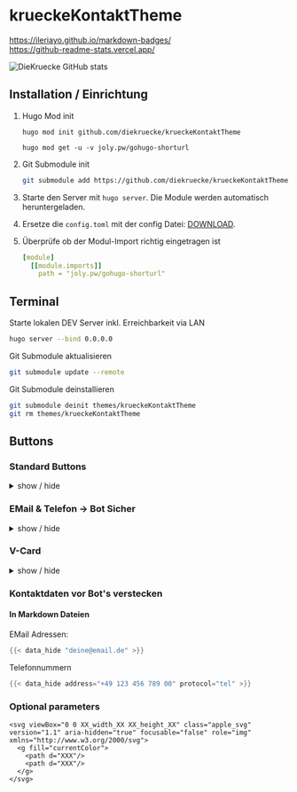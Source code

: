 # krueckeKontaktTheme

https://ileriayo.github.io/markdown-badges/  
https://github-readme-stats.vercel.app/

![DieKruecke GitHub stats](https://github-readme-stats.vercel.app/api?username=diekruecke&show_icons=true&theme=dark)

## Installation / Einrichtung

1. Hugo Mod init

    ```shell
    hugo mod init github.com/diekruecke/krueckeKontaktTheme

    hugo mod get -u -v joly.pw/gohugo-shorturl
    ```

2. Git Submodule init

    ```bash
    git submodule add https://github.com/diekruecke/krueckeKontaktTheme themes/krueckeKontaktTheme
    ```

3. Starte den Server mit `hugo server`. Die Module werden automatisch heruntergeladen.

4. Ersetze die `config.toml` mit der config Datei: [DOWNLOAD]( https://minhaskamal.github.io/DownGit/#/home?url=https://github.com/diekruecke/krueckeKontaktTheme/blob/main/hugo.toml ).

5. Überprüfe ob der Modul-Import richtig eingetragen ist

    ```yaml
    [module]
      [[module.imports]]
        path = "joly.pw/gohugo-shorturl"
    ```

## Terminal

Starte lokalen DEV Server inkl. Erreichbarkeit via LAN
```zsh
hugo server --bind 0.0.0.0 
```

Git Submodule aktualisieren
```zsh
git submodule update --remote  
```

Git Submodule deinstallieren
```zsh
git submodule deinit themes/krueckeKontaktTheme
git rm themes/krueckeKontaktTheme
```

## Buttons

### Standard Buttons
<details>
<summary>show / hide</summary>

```go
Whatsapp
{{< kontakt_button type="whatsapp" href="/l/wa" text="Whatsapp" >}}

Instagram
{{< kontakt_button type="instagram" href="/l/insta" text="Instagram" >}}

Discord
{{< kontakt_button type="discord" href="/l/dc" text="Discord" >}}

Facebook
{{< kontakt_button type="facebook" href="/l/fb" text="Facebook" >}}

Twitch
{{< kontakt_button type="twitch" href="/l/tw" text="Twitch" >}}

Youtube
{{< kontakt_button type="youtube" href="/l/yt" text="Youtube" >}}

Link
{{< kontakt_button type="link" href="https://www.diekruecke.de/" text="Private Kontaktdaten" >}}
{{< kontakt_button type="link" href="/button-test-area" text="Button Test Area" >}}
```
</details>

### EMail & Telefon -> Bot Sicher
<details>
<summary>show / hide</summary>

```toml
EMail 
{{< kontakt_button_hidden type="email" href="deine@email.de" text="E-Mail" >}}

Telefon
{{< kontakt_button_hidden type="phone" protocol="tel" href="+1234567890123" text="Mobile" >}}
```
</details>

### V-Card
<details>
<summary>show / hide</summary>

#### Code Block
```go
{{< kontakt_button_vcard type="contact" text="Kontakt Speichern" >}}
```

#### V-Card Speicherort

<details>
<summary>VCard für Apple Systeme (iPhone, iPad, iPod, Mac)</summary>
```markdown
/vcard/robin_schroeter_apple.vcf
```
</details>

<details>
<summary>VCard für alle sonstigen Systeme (Windows, Android, alles was nicht als Apple erkannt wird)</summary>
```markdown
/vcard/robin_schroeter.vcf
```
</details>

</details>



### Kontaktdaten vor Bot's verstecken  

#### In Markdown Dateien
EMail Adressen:
  ```go
  {{< data_hide "deine@email.de" >}}  
  ```

Telefonnummern
  ```go
  {{< data_hide address="+49 123 456 789 00" protocol="tel" >}}  
  ```

### Optional parameters

```
<svg viewBox="0 0 XX_width_XX XX_height_XX" class="apple_svg" version="1.1" aria-hidden="true" focusable="false" role="img" xmlns="http://www.w3.org/2000/svg">
  <g fill="currentColor">
    <path d="XXX"/>
    <path d="XXX"/>
  </g>
</svg>
```

